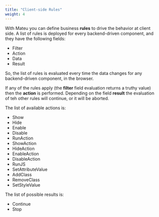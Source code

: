 ```yaml
---
title: "Client-side Rules"
weight: 4
---
```


With Mateu you can define business **rules** to drive the behavior at client side. A list of rules is deployed for every 
backend-driven component, and they have the following fields:

- Filter
- Action
- Data
- Result


So, the list of rules is evaluated every time the data changes for any backend-driven component, in the browser.

If any of the rules apply (the **filter** field evaluation returns a truthy value) then the **action** is performed. Depending on the 
field **result** the evaluation of teh other rules will continue, or it will be aborted.

The list of available actions is:

- Show
- Hide
- Enable
- Disable 
- RunAction
- ShowAction
- HideAction
- EnableAction
- DisableAction
- RunJS
- SetAttributeValue
- AddClass
- RemoveClass
- SetStyleValue


The list of possible results is:

- Continue
- Stop
